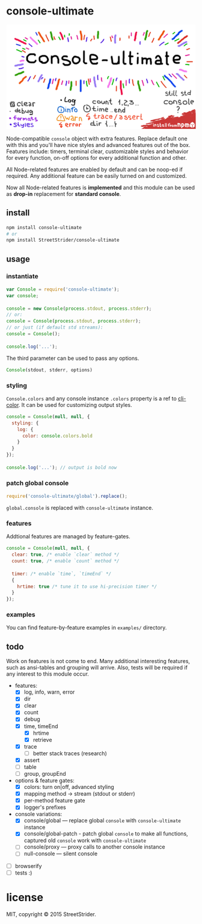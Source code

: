 # console-ultimate
[![wow](assets/banner.png)](https://www.npmjs.com/package/console-ultimate)

Node-compatible `console` object with extra features. Replace default one with this and you'll have nice styles and advanced features out of the box. Features include: timers, terminal clear, customizable styles and behavior for every function, on-off options for every additional function and other.

All Node-related features are enabled by default and can be noop-ed if required. Any additional feature can be easily turned on and customized.

Now all Node-related features is **implemented** and this module can be used as **drop-in** replacement for **standard console**.


## install
```sh
npm install console-ultimate
# or
npm install StreetStrider/console-ultimate
```


## usage
### instantiate

```javascript
var Console = require('console-ultimate');
var console;

console = new Console(process.stdout, process.stderr);
// or:
console = Console(process.stdout, process.stderr);
// or just (if default std streams):
console = Console();

console.log('...');
```

The third parameter can be used to pass any options.
```javascript
Console(stdout, stderr, options)
```


### styling
`Console.colors` and any console instance `.colors` property is a ref to [cli-color](https://github.com/medikoo/cli-color). It can be used for customizing output styles.

```javascript
console = Console(null, null, {
  styling: {
    log: {
      color: console.colors.bold
    }
  }
});

console.log('...'); // output is bold now
```


### patch global console
```javascript
require('console-ultimate/global').replace();
```
`global.console` is replaced with `console-ultimate` instance.

### features
Addtional features are managed by feature-gates.
```javascript
console = Console(null, null, {
  clear: true, /* enable `clear` method */
  count: true, /* enable `count` method */

  timer: /* enable `time`, `timeEnd` */
  {
    hrtime: true /* tune it to use hi-precision timer */
  }
});
```

### examples
You can find feature-by-feature examples in `examples/` directory.


## todo
Work on features is not come to end. Many additional interesting features, such as ansi-tables and grouping will arrive. Also, tests will be required if any interest to this module occur.

* features:
  * [x] log, info, warn, error
  * [x] dir
  * [x] clear
  * [x] count
  * [x] debug
  * [x] time, timeEnd
    * [x] hrtime
    * [x] retrieve
  * [x] trace
    * [ ] better stack traces (research)
  * [x] assert
  * [ ] table
  * [ ] group, groupEnd
* options & feature gates:
  * [x] colors: turn on|off, advanced styling
  * [x] mapping method → stream (stdout or stderr)
  * [x] per-method feature gate
  * [x] logger's prefixes
* console variations:
  * [x] console/global — replace global `console` with `console-ultimate` instance
  * [x] console/global-patch - patch global `console` to make all functions, captured old `console` work with `console-ultimate`
  * [ ] console/proxy — proxy calls to another console instance
  * [ ] null-console — silent console
* [ ] browserify
* [ ] tests :)

# license
MIT, copyright © 2015 StreetStrider.
